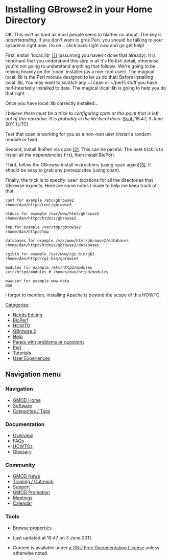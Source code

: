 <span id="top"></span>

# <span dir="auto">Installing GBrowse2 in your Home Directory</span>

OK. This isn't as hard as most people seem to blather on about. The key
is _understanding_. If you don't want to grok Perl, you should be
talking to your sysadmin right now. Go on... click back right now and go
get help!

First, install 'local::lib' <a
href="http://search.cpan.org/~mstrout/local-lib-1.006000/lib/local/lib.pm"
class="external autonumber" rel="nofollow">[1]</a> (assuming you haven't
done that already). It is important that you understand this step in all
it's Perlish detail, otherwise you're not going to understand anything
that follows. We're going to be relying heavily on the 'cpan' installer
(as a non-root user). The magical local::lib is the Perl module designed
to let us do that! Before installing local::lib, You may want to scratch
any ~/.cpan or ~/perl5 stuff you have half-heartedly installed to date.
The magical local::lib is going to help you do that right.

Once you have local::lib correctly installed...

_I believe there must be a trick to configuring cpan at this point that
is left out of this narrative. It is probably in the lib::local docs._
[Scott](User%253AScott "User%253AScott") 18:47, 3 June 2011 (UTC)

Test that cpan is working for you as a non-root user (install a random
module or two).

Second, install BioPerl via cpan
<a href="http://bioperl.org" class="external autonumber"
rel="nofollow">[2]</a>. This can be painful. The best trick is to
install all the dependencies first, then install BioPerl.

Third, follow the GBrowse install instructions (using cpan
again)<a href="GBrowse_2.0_HOWTO" class="external autonumber"
rel="nofollow">[3]</a>. It should be easy to grab any prerequisites
(using cpan).

Finally, the trick is to specify 'user' locations for all the
directories that GBrowse expects: Here are some notes I made to help me
keep track of that:

    conf for example /etc/gbrowse2
    /home/dan/httpd/conf/gbrowse2

    htdocs for example /var/www/html/gbrowse2
    /home/dan/httpd/htdocs/gbrowse2

    tmp for example /var/tmp/gbrowse2
    /home/dan/httpd/tmp

    databases for example /var/www/html/gbrowse2/databases
    /home/dan/httpd/htdocs/gbrowse2/databases

    cgibin for example /var/www/cgi-bin/gb2
    /home/dan/httpd/cgi-bin/gbrowse2

    modules for example /etc/httpd/modules
    /etc/httpd/modules # /homes/dan/httpd/modules

    wwwuser for example www-data
    dan

I forgot to mention, installing Apache is beyond the scope of this
HOWTO.

[Categories](Special%253ACategories "Special%253ACategories"):

- [Needs Editing](Category%253ANeeds_Editing "Category%253ANeeds Editing")
- [BioPerl](Category%253ABioPerl "Category%253ABioPerl")
- [HOWTO](Category%253AHOWTO "Category%253AHOWTO")
- [GBrowse 2](Category%253AGBrowse_2 "Category%253AGBrowse 2")
- [Help](Category%253AHelp "Category%253AHelp")
- [Pages with problems or
  questions](Category%253APages_with_problems_or_questions "Category%253APages with problems or questions")
- [Perl](Category%253APerl "Category%253APerl")
- [Tutorials](Category%253ATutorials "Category%253ATutorials")
- [User
  Experiences](Category%253AUser_Experiences "Category%253AUser Experiences")

## Navigation menu

### Navigation

- <span id="n-GMOD-Home">[GMOD Home](Main_Page)</span>
- <span id="n-Software">[Software](GMOD_Components)</span>
- <span id="n-Categories-.2F-Tags">[Categories /
  Tags](Categories)</span>

### Documentation

- <span id="n-Overview">[Overview](Overview)</span>
- <span id="n-FAQs">[FAQs](Category%253AFAQ)</span>
- <span id="n-HOWTOs">[HOWTOs](Category%253AHOWTO)</span>
- <span id="n-Glossary">[Glossary](Glossary)</span>

### Community

- <span id="n-GMOD-News">[GMOD News](GMOD_News)</span>
- <span id="n-Training-.2F-Outreach">[Training /
  Outreach](Training_and_Outreach)</span>
- <span id="n-Support">[Support](Support)</span>
- <span id="n-GMOD-Promotion">[GMOD Promotion](GMOD_Promotion)</span>
- <span id="n-Meetings">[Meetings](Meetings)</span>
- <span id="n-Calendar">[Calendar](Calendar)</span>

### Tools

- <span id="t-smwbrowselink"><a href="Special%253ABrowse/Installing_GBrowse2_in_your_Home_Directory"
  rel="smw-browse">Browse properties</a></span>

- <span id="footer-info-lastmod">Last updated at 18:47 on 3 June 2011.</span>
<!-- - <span id="footer-info-viewcount">20,776 page views.</span> -->
- <span id="footer-info-copyright">Content is available under
  <a href="http://www.gnu.org/licenses/fdl-1.3.html" class="external"
  rel="nofollow">a GNU Free Documentation License</a> unless otherwise
  noted.</span>

<!-- -->

<!-- -->
